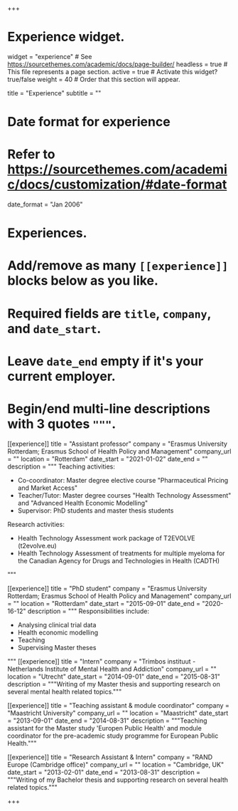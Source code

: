 +++
# Experience widget.
widget = "experience"  # See https://sourcethemes.com/academic/docs/page-builder/
headless = true  # This file represents a page section.
active = true  # Activate this widget? true/false
weight = 40  # Order that this section will appear.

title = "Experience"
subtitle = ""

# Date format for experience
#   Refer to https://sourcethemes.com/academic/docs/customization/#date-format
date_format = "Jan 2006"

# Experiences.
#   Add/remove as many `[[experience]]` blocks below as you like.
#   Required fields are `title`, `company`, and `date_start`.
#   Leave `date_end` empty if it's your current employer.
#   Begin/end multi-line descriptions with 3 quotes `"""`.
[[experience]]
  title = "Assistant professor"
  company = "Erasmus University Rotterdam; Erasmus School of Health Policy and Management"
  company_url = ""
  location = "Rotterdam"
  date_start = "2021-01-02"
  date_end = ""
  description = """
  Teaching activities:
  
  * Co-coordinator: Master degree elective course "Pharmaceutical Pricing and Market Access"
  * Teacher/Tutor: Master degree courses "Health Technology Assessment" and "Advanced Health Economic Modelling"
  * Supervisor: PhD students and master thesis students

  Research activities:
  * Health Technology Assessment work package of T2EVOLVE (t2evolve.eu)
  * Health Technology Assessment of treatments for multiple myeloma for the Canadian Agency for Drugs and Technologies in Health (CADTH)

  """


[[experience]]
  title = "PhD student"
  company = "Erasmus University Rotterdam; Erasmus School of Health Policy and Management"
  company_url = ""
  location = "Rotterdam"
  date_start = "2015-09-01"
  date_end = "2020-16-12"
  description = """
  Responsibilities include:
  
  * Analysing clinical trial data
  * Health economic modelling
  * Teaching
  * Supervising Master theses

  """
[[experience]]
  title = "Intern"
  company = "Trimbos instituut - Netherlands Institute of Mental Health and Addiction"
  company_url = ""
  location = "Utrecht"
  date_start = "2014-09-01"
  date_end = "2015-08-31"
  description = """Writing of my Master thesis and supporting research on several mental health related topics."""
  
[[experience]]
  title = "Teaching assistant & module coordinator"
  company = "Maastricht University"
  company_url = ""
  location = "Maastricht"
  date_start = "2013-09-01"
  date_end = "2014-08-31"
  description = """Teaching assistant for the Master study 'Europen Public Health' and module coordinator for the pre-academic study programme for European Public Health."""

[[experience]]
  title = "Research Assistant & Intern"
  company = "RAND Europe (Cambridge office)"
  company_url = ""
  location = "Cambridge, UK"
  date_start = "2013-02-01"
  date_end = "2013-08-31"
  description = """Writing of my Bachelor thesis and supporting research on several health related topics."""

+++
